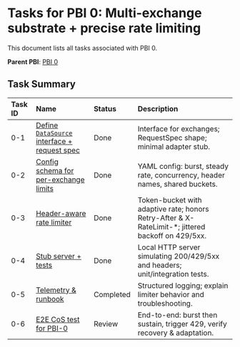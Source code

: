 # Tasks for PBI 0: Multi-exchange substrate + precise rate limiting
This document lists all tasks associated with PBI 0.

**Parent PBI**: [PBI 0](./prd.md)

## Task Summary
| Task ID | Name | Status | Description |
| :------ | :--- | :----- | :---------- |
| 0-1 | [Define `DataSource` interface + request spec](./0-1.md) | Done | Interface for exchanges; RequestSpec shape; minimal adapter stub. |
| 0-2 | [Config schema for per-exchange limits](./0-2.md) | Done | YAML config: burst, steady rate, concurrency, header names, shared buckets. |
| 0-3 | [Header-aware rate limiter](./0-3.md) | Done | Token-bucket with adaptive rate; honors Retry-After & X-RateLimit-*; jittered backoff on 429/5xx. |
| 0-4 | [Stub server + tests](./0-4.md) | Done | Local HTTP server simulating 200/429/5xx and headers; unit/integration tests. |
| 0-5 | [Telemetry & runbook](./0-5.md) | Completed | Structured logging; explain limiter behavior and troubleshooting. |
| 0-6 | [E2E CoS test for PBI-0](./0-6.md) | Review | End-to-end: burst then sustain, trigger 429, verify recovery & adaptation. |
